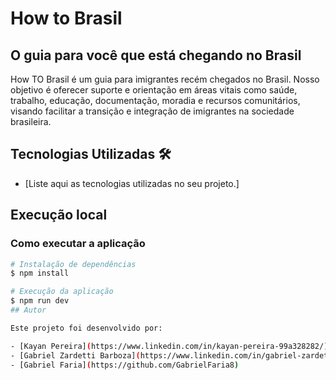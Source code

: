 # How to Brasil

## O guia para você que está chegando no Brasil

How TO Brasil é um guia para imigrantes recém chegados no Brasil. Nosso objetivo é oferecer suporte e orientação em áreas vitais como saúde, trabalho, educação, documentação, moradia e recursos comunitários, visando facilitar a transição e integração de imigrantes na sociedade brasileira.

## Tecnologias Utilizadas 🛠

- [Liste aqui as tecnologias utilizadas no seu projeto.]

## Execução local

### Como executar a aplicação

```bash
# Instalação de dependências
$ npm install

# Execução da aplicação
$ npm run dev
## Autor

Este projeto foi desenvolvido por:

- [Kayan Pereira](https://www.linkedin.com/in/kayan-pereira-99a328282/)
- [Gabriel Zardetti Barboza](https://www.linkedin.com/in/gabriel-zardetti-barboza-bb20462ba/)
- [Gabriel Faria](https://github.com/GabrielFaria8)
